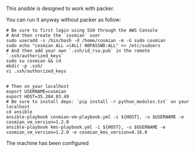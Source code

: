 This ansible is designed to work with packer.

You can run it anyway without packer as follow:

```console
# Be sure to first login using SSH through the AWS Console
# And then create the `cosmian` user
sudo useradd -s /bin/bash -d /home/cosmian -m -G sudo cosmian
sudo echo "cosmian ALL =(ALL) NOPASSWD:ALL" >> /etc/sudoers
# And then add your own `.ssh/id_rsa.pub` in the remote `.ssh/authorized_keys`
sudo su cosmian && cd
mkdir -p .ssh/
vi .ssh/authorized_keys


# Then on your localhost
export USERNAME=cosmian
export HOST=35.204.83.49
# Be sure to install deps: `pip install -r python_modules.txt` on your localhost
cd ansible
ansible-playbook cosmian-vm-playbook.yml -i ${HOST}, -u $USERNAME -e cosmian_vm_version=1.2.0
ansible-playbook kms-playbook.yml -i ${HOST}, -u $USERNAME -e cosmian_vm_version=1.2.0 -e cosmian_kms_version=4.16.0
```

The machine has been configured
